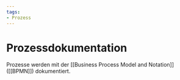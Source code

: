 ```yaml
---
tags:
- Prozess
---
```

# Prozessdokumentation

Prozesse werden mit der [[Business Process Model and Notation]] ([[BPMN]]) dokumentiert.